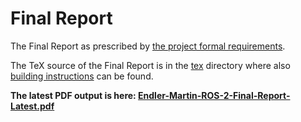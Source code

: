 # Final Report

The Final Report as prescribed
by [the project formal requirements](https://cw.fel.cvut.cz/wiki/courses/b4bproj6/start).

The TeX source of the Final Report is in the [tex](./tex) directory where
also [building instructions](./tex/README.md) can be found.

**The latest PDF output is here:
[Endler-Martin-ROS-2-Final-Report-Latest.pdf](./Endler-Martin-ROS-2-Final-Report-Latest.pdf)**
